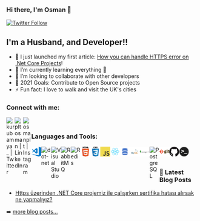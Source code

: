 ### Hi there, I'm Osman 👋

[![Twitter Follow](https://img.shields.io/twitter/follow/kurubamya_?color=1DA1F2&logo=twitter&style=for-the-badge)](https://twitter.com/intent/follow?original_referer=https%3A%2F%2Fgithub.com%2Fpltosman&screen_name=kurubamya_)

## I'm a Husband, and Developer!!

- 🔭 I just launched my first article: [How you can handle HTTPS error on .Net Core Projects][article]!
- 🌱 I’m currently learning everything 🤣
- 👯 I’m looking to collaborate with other developers
- 🥅 2021 Goals: Contribute to Open Source projects
- ⚡ Fun fact: I love to walk and visit the UK's cities

### Connect with me:

[<img align="left" alt="kurubamya_ | Twitter" width="22px" src="https://cdn.jsdelivr.net/npm/simple-icons@v3/icons/twitter.svg" />][twitter]
[<img align="left" alt="pltosman | LinkedIn" width="22px" src="https://cdn.jsdelivr.net/npm/simple-icons@v3/icons/linkedin.svg" />][linkedin]
[<img align="left" alt="osmanplt | Instagram" width="22px" src="https://cdn.jsdelivr.net/npm/simple-icons@v3/icons/instagram.svg" />][instagram]

<br />

### Languages and Tools:

<img align="left" alt="Visual Studio Code" width="26px" src="https://raw.githubusercontent.com/github/explore/80688e429a7d4ef2fca1e82350fe8e3517d3494d/topics/visual-studio-code/visual-studio-code.png" />

<img align="left" alt="dot-net" width="26px" src="https://cdn.jsdelivr.net/npm/simple-icons@3.13.0/icons/dot-net.svg" />
<img align="left" alt="Visual Studio" width="26px" src="https://cdn.jsdelivr.net/npm/simple-icons@3.13.0/icons/visualstudio.svg" />

<img align="left" alt="RabbitMQ" width="26px" src="https://cdn.jsdelivr.net/npm/simple-icons@3.13.0/icons/rabbitmq.svg" />

<img align="left" alt="Redis" width="26px" src="https://cdn.jsdelivr.net/npm/simple-icons@3.13.0/icons/redis.svg" />

<img align="left" alt="HTML5" width="26px" src="https://raw.githubusercontent.com/github/explore/80688e429a7d4ef2fca1e82350fe8e3517d3494d/topics/html/html.png" />
<img align="left" alt="CSS3" width="26px" src="https://raw.githubusercontent.com/github/explore/80688e429a7d4ef2fca1e82350fe8e3517d3494d/topics/css/css.png" />
<img align="left" alt="JavaScript" width="26px" src="https://raw.githubusercontent.com/github/explore/80688e429a7d4ef2fca1e82350fe8e3517d3494d/topics/javascript/javascript.png" />
<img align="left" alt="React" width="26px" src="https://raw.githubusercontent.com/github/explore/80688e429a7d4ef2fca1e82350fe8e3517d3494d/topics/react/react.png" />
<img align="left" alt="SQL" width="26px" src="https://raw.githubusercontent.com/github/explore/80688e429a7d4ef2fca1e82350fe8e3517d3494d/topics/sql/sql.png" />
<img align="left" alt="MySQL" width="26px" src="https://raw.githubusercontent.com/github/explore/80688e429a7d4ef2fca1e82350fe8e3517d3494d/topics/mysql/mysql.png" />
<img align="left" alt="MongoDB" width="26px" src="https://raw.githubusercontent.com/github/explore/80688e429a7d4ef2fca1e82350fe8e3517d3494d/topics/mongodb/mongodb.png" />

<img align="left" alt="PostgreSQL" width="26px" src="https://cdn.jsdelivr.net/npm/simple-icons@3.13.0/icons/postgresql.svg" />

<img align="left" alt="Git" width="26px" src="https://raw.githubusercontent.com/github/explore/80688e429a7d4ef2fca1e82350fe8e3517d3494d/topics/git/git.png" />
<img align="left" alt="GitHub" width="26px" src="https://raw.githubusercontent.com/github/explore/78df643247d429f6cc873026c0622819ad797942/topics/github/github.png" />
<img align="left" alt="Terminal" width="26px" src="https://raw.githubusercontent.com/github/explore/80688e429a7d4ef2fca1e82350fe8e3517d3494d/topics/terminal/terminal.png" />

<br />
<br />

### 📕 Latest Blog Posts

<!-- BLOG-POST-LIST:START -->

- [Https üzerinden .NET Core projemiz ile çalışırken sertifika hatası alırsak ne yapmalıyız?](https://medium.com/@pltosman/https-üzerinden-net-core-projemiz-ile-çalışırken-sertifika-hatası-alırsak-ne-yapmalıyız-ca471d1315b9)

<!-- BLOG-POST-LIST:END -->

➡️ [more blog posts...](https://medium.com/@pltosman)

[twitter]: https://twitter.com/kurubamya_
[instagram]: https://instagram.com/osmanplt
[linkedin]: https://linkedin.com/in/pltosman
[article]: https://medium.com/@pltosman/https-üzerinden-net-core-projemiz-ile-çalışırken-sertifika-hatası-alırsak-ne-yapmalıyız-ca471d1315b9
